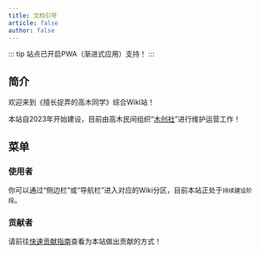 ```yaml
---
title: 文档引导
article: false
author: false
---
```

::: tip
站点已开启PWA（渐进式应用）支持！
:::

## 简介
欢迎来到《擅长捉弄的高木同学》综合Wiki站！

本站自2023年开始建设，目前由高木民间组织“[木创社](/derivative/McsClub)”进行维护运营工作！

## 菜单
### 使用者
你可以通过“侧边栏”或“导航栏”进入对应的Wiki分区，目前本站正处于`持续建设阶段`。
### 贡献者
请前往[快速贡献指南](/guide/PullStart.html)查看为本站做出贡献的方式！
